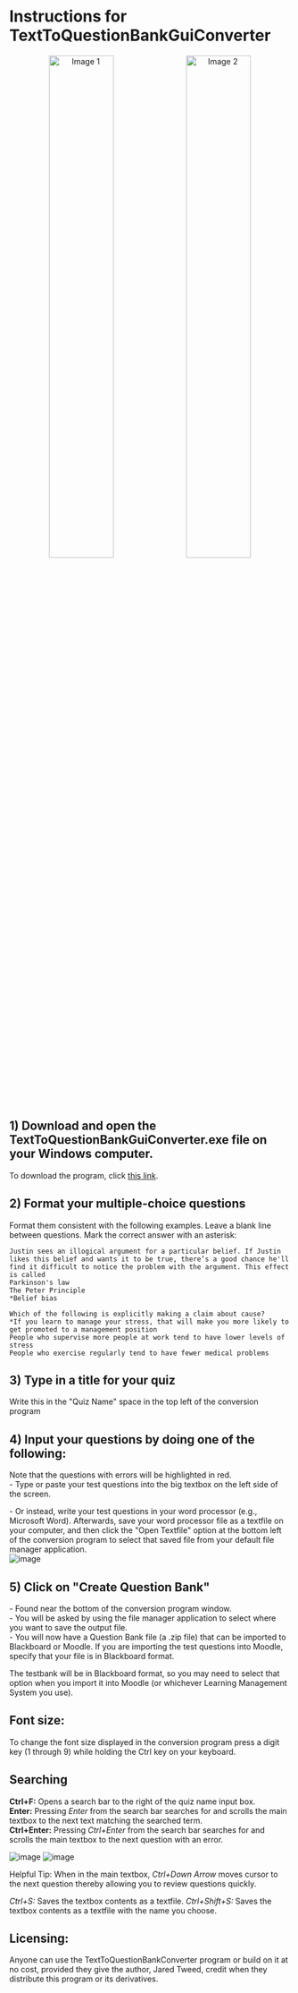 # Instructions for TextToQuestionBankGuiConverter

<!--![image](https://user-images.githubusercontent.com/59375645/222648200-154b47cb-3a6d-4a9e-97a3-b7aeb357200a.png)
![image](https://user-images.githubusercontent.com/59375645/222648109-3090eb3a-add7-4f21-9b2b-8168c2f02656.png)

Notes to self:
https://stackoverflow.com/questions/48946680/how-to-avoid-the-windows-defender-smartscreen-prevented-an-unrecognized-app-fro
https://www.microsoft.com/en-us/wdsi/submission/952dbdcd-d929-44c9-a509-6e2f81773204

C:\Users\jared\Documents\GithubProjects\TextToQuestionBankConverter_TestFolder\auto-py-to-exe> python .\run.py
Add the following as additional folders in auto-py-to-exe (found using `pip show customtkinter`):
C:/Users/jared/AppData/Local/Packages/PythonSoftwareFoundation.Python.3.10_qbz5n2kfra8p0/LocalCache/local-packages/Python310/site-packages/customtkinter
C:/Users/jared/Documents/GithubProjects/TextToQuestionBankConverter/images
-->
<p align="center">
  <img src="https://user-images.githubusercontent.com/59375645/222648200-154b47cb-3a6d-4a9e-97a3-b7aeb357200a.png" alt="Image 1" style="width: 48%;" />
  <img src="https://user-images.githubusercontent.com/59375645/222648109-3090eb3a-add7-4f21-9b2b-8168c2f02656.png" alt="Image 2" style="width: 48%;" />
</p>

## 1) Download and open the TextToQuestionBankGuiConverter.exe file on your Windows computer. 

To download the program, click [this link](https://raw.githubusercontent.com/JaredTweed/TextToQuestionBankConverter/main/TextToQuestionBankConverter.exe).  

## 2) Format your multiple-choice questions
Format them consistent with the following examples. Leave a blank line between questions. Mark the correct answer with an asterisk:  

```
Justin sees an illogical argument for a particular belief. If Justin likes this belief and wants it to be true, there’s a good chance he'll find it difficult to notice the problem with the argument. This effect is called  
Parkinson's law  
The Peter Principle  
*Belief bias  

Which of the following is explicitly making a claim about cause?  
*If you learn to manage your stress, that will make you more likely to get promoted to a management position  
People who supervise more people at work tend to have lower levels of stress  
People who exercise regularly tend to have fewer medical problems  
```
## 3) Type in a title for your quiz 
Write this in the "Quiz Name" space in the top left of the conversion program 

## 4) Input your questions by doing one of the following:
Note that the questions with errors will be highlighted in red.  
\- Type or paste your test questions into the big textbox on the left side of the screen.  

\- Or instead, write your test questions in your word processor (e.g., Microsoft Word). Afterwards, save your word processor file as a textfile on your computer, and then click the "Open Textfile" option at the bottom left of the conversion program to select that saved file from your default file manager application.  
![image](https://user-images.githubusercontent.com/59375645/222649652-495ab0c6-50dc-4471-a354-186b22ba65fc.png)

## 5) Click on "Create Question Bank" 
\- Found near the bottom of the conversion program window.  
\- You will be asked by using the file manager application to select where you want to save the output file.  
\- You will now have a Question Bank file (a .zip file) that can be imported to Blackboard or Moodle. If you are importing the test questions into Moodle, specify that your file is in Blackboard format.

The testbank will be in Blackboard format, so you may need to select that option when you import it into Moodle (or whichever Learning Management System you use).  

## Font size: 
To change the font size displayed in the conversion program press a digit key (1 through 9) while holding the Ctrl key on your keyboard.

## Searching
**Ctrl+F:** Opens a search bar to the right of the quiz name input box.  
**Enter:** Pressing *Enter* from the search bar searches for and scrolls the main textbox to the next text matching the searched term.  
**Ctrl+Enter:** Pressing *Ctrl+Enter* from the search bar searches for and scrolls the main textbox to the next question with an error.

![image](https://user-images.githubusercontent.com/59375645/222653859-5c7a6eae-e2bf-4e22-9943-29facfd10cdc.png)
![image](https://user-images.githubusercontent.com/59375645/222653460-f32b0413-73ad-46ff-a3a5-2f4516b34b1b.png)

Helpful Tip: When in the main textbox, *Ctrl+Down Arrow* moves cursor to the next question thereby allowing you to review questions quickly.  

*Ctrl+S:* Saves the textbox contents as a textfile.
*Ctrl+Shift+S:* Saves the textbox contents as a textfile with the name you choose.


## Licensing: 
Anyone can use the TextToQuestionBankConverter program or build on it at no cost, provided they give the author, Jared Tweed, credit when they distribute this program or its derivatives.
